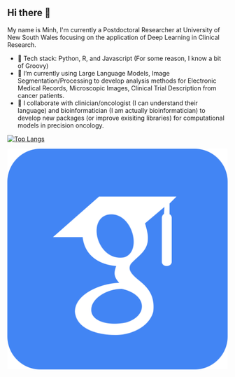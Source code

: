 ## Hi there 👋
My name is Minh, I'm currently a Postdoctoral Researcher at University of New South Wales focusing on the application of Deep Learning in Clinical Research. 

- 💬 Tech stack: Python, R, and Javascript (For some reason, I know a bit of Groovy)
- 🔭 I’m currently using Large Language Models, Image Segmentation/Processing to develop analysis methods for Electronic Medical Records, Microscopic Images, Clinical Trial Description from cancer patients. 
- 👯 I collaborate with clinician/oncologist (I can understand their language) and bioinformatician (I am actually bioinformatician) to develop new packages (or improve exisiting libraries) for computational models in precision oncology. 

[![Top Langs](https://github-readme-stats.vercel.app/api/top-langs/?username=minhtran1309&theme=radical)](https://github.com/anuraghazra/github-readme-stats)

[![Google Scholar](icon/google-scholar.svg)](https://scholar.google.com/citations?user=twz8PzYAAAAJ&hl=en)


<!--
**minhtran1309/minhtran1309** is a ✨ _special_ ✨ repository because its `README.md` (this file) appears on your GitHub profile.

Here are some ideas to get you started:

- 🔭 I’m currently working on ...
- 🌱 I’m currently learning ...
- 👯 I’m looking to collaborate on ...
- 🤔 I’m looking for help with ...
- 💬 Ask me about ...
- 📫 How to reach me: ...
- 😄 Pronouns: ...
- ⚡ Fun fact: ...
-->
